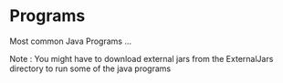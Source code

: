 Programs
========

Most common Java Programs ... 


Note : You might have to download external jars from the ExternalJars directory to run some of the java programs

